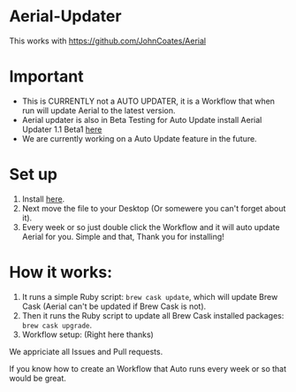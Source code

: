# Aerial-Updater
This works with https://github.com/JohnCoates/Aerial
# Important
* This is  CURRENTLY not a AUTO UPDATER, it is a Workflow that when run will update Aerial to the latest version.
* Aerial updater is also in Beta Testing for Auto Update install Aerial Updater 1.1 Beta1 [here](https://github.com/NightRaider73/Aerial-Updater/releases/download/1.1/Aerial.Auto.Update.zip)
* We are currently working on a Auto Update feature in the future.
# Set up
1) Install [here](https://github.com/NightRaider73/Aerial-Updater/releases/download/1.0/Update.Aerial.zip).
2) Next move the file to your Desktop (Or somewere you can't forget about it).
3) Every week or so just double click the Workflow and it will auto update Aerial for you.
Simple and that, Thank you for installing!
# How it works:
1) It runs a simple Ruby script: `brew cask update`, which will update Brew Cask (Aerial can't be updated if Brew Cask is not).
2) Then it runs the Ruby script to update all Brew Cask installed packages: `brew cask upgrade`.
3) Workflow setup:
(Right here thanks)

We appriciate all Issues and Pull requests.

If you know how to create an Workflow that Auto runs every week or so that would be great.
